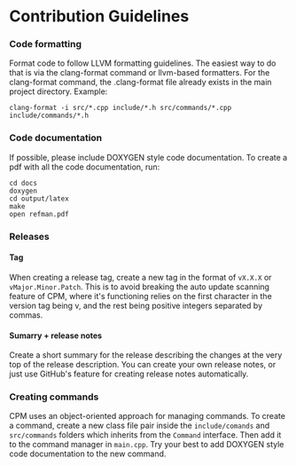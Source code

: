 # Contribution Guidelines
### Code formatting
Format code to follow LLVM formatting guidelines.
The easiest way to do that is via the clang-format command or llvm-based formatters.
For the clang-format command, the .clang-format file already exists in the main project directory.
Example:
```
clang-format -i src/*.cpp include/*.h src/commands/*.cpp include/commands/*.h
```

### Code documentation
If possible, please include DOXYGEN style code documentation. To create a pdf with all the code documentation, run:
```
cd docs
doxygen
cd output/latex
make
open refman.pdf
```

### Releases
#### Tag
When creating a release tag, create a new tag in the format of `vX.X.X` or `vMajor.Minor.Patch`. This is to avoid breaking the auto update scanning feature of CPM, where it's functioning relies on the first character in the version tag being v, and the rest being positive integers separated by commas.

#### Sumarry + release notes
Create a short summary for the release describing the changes at the very top of the release description. You can create your own release notes, or just use GitHub's feature for creating release notes automatically.

### Creating commands
CPM uses an object-oriented approach for managing commands. To create a command, create a new class file pair inside the `include/comands` and `src/commands` folders which inherits from the `Command` interface. Then add it to the command manager in `main.cpp`. Try your best to add DOXYGEN style code documentation to the new command.

